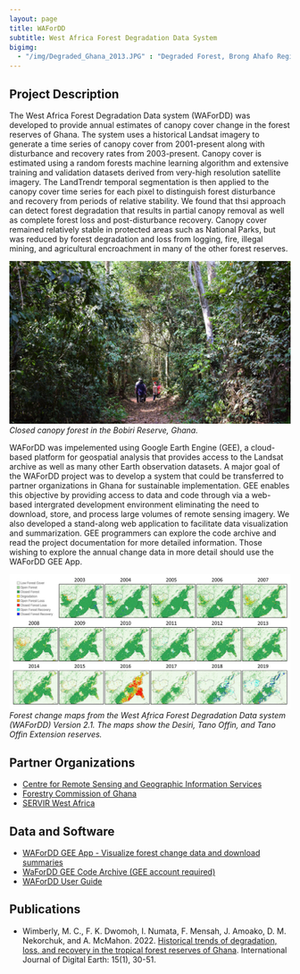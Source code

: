 ```yaml
---
layout: page
title: WAForDD
subtitle: West Africa Forest Degradation Data System
bigimg: 
  - "/img/Degraded_Ghana_2013.JPG" : "Degraded Forest, Brong Ahafo Region of Ghana"
---
```


## Project Description

The West Africa Forest Degradation Data system (WAForDD) was developed to provide annual estimates of canopy cover change in the forest reserves of Ghana. The system uses a historical Landsat imagery to generate a time series of canopy cover from 2001-present along with disturbance and recovery rates from 2003-present. Canopy cover is estimated using a random forests machine learning algorithm and extensive training and validation datasets derived from very-high resolution satellite imagery. The LandTrendr temporal segmentation is then applied to the canopy cover time series for each pixel to distinguish forest disturbance and recovery from periods of relative stability. We found that thsi approach can detect forest degradation that results in partial canopy removal as well as complete forest loss and post-disturbance recovery. Canopy cover remained relatively stable in protected areas such as National Parks, but was reduced by forest degradation and loss from logging, fire, illegal mining, and agricultural encroachment in many of the other forest reserves. 

![UG Forest Photo](/img/Bobiri_forest_v2.jpg)<br/>
*Closed canopy forest in the Bobiri Reserve, Ghana.*

WAForDD was impelemented using Google Earth Engine (GEE), a cloud-based platform for geospatial analysis that provides access to the Landsat archive as well as many other Earth observation datasets. A major goal of the WAForDD project was to develop a system that could be transferred to partner organizations in Ghana for sustainable implementation. GEE enables this objective by providing access to data and code through via a web-based intergrated development environment eliminating the need to download, store, and process large volumes of remote sensing imagery. We also developed a stand-along web application to facilitate data visualization and summarization. GEE programmers can explore the  code archive and read the project documentation for more detailed information. Those wishing to explore the annual change data in more detail should use the WAForDD GEE App.

![WAForDD Map](/img/tano_offin_timeseries_v2.jpg)<br/>
*Forest change maps from the West Africa Forest Degradation Data system (WAForDD) Version 2.1. The maps show the Desiri, Tano Offin, and Tano Offin Extension reserves.*

## Partner Organizations

* [Centre for Remote Sensing and Geographic Information Services](http://www.cersgis.org/)
* [Forestry Commission of Ghana](http://www.fcghana.org/)
* [SERVIR West Africa](https://servirglobal.net/Regions/West-Africa)

## Data and Software

* [WAForDD GEE App - Visualize forest change data and download summaries](https://mcwimberly.users.earthengine.app/view/wafordd22)
* [WaForDD GEE Code Archive (GEE account required)](https://code.earthengine.google.com/?accept_repo=users/servir_wa/WAforDD)
* [WAForDD User Guide](/docs/WAFORDD_User_Guide_28FEB2020.pdf)

## Publications

* Wimberly, M. C., F. K. Dwomoh, I. Numata, F. Mensah, J. Amoako, D. M. Nekorchuk, and A. McMahon. 2022. [Historical trends of degradation, loss, and recovery in the tropical forest reserves of Ghana](https://www.tandfonline.com/doi/full/10.1080/17538947.2021.2012533). International Journal of Digital Earth: 15(1), 30-51.
